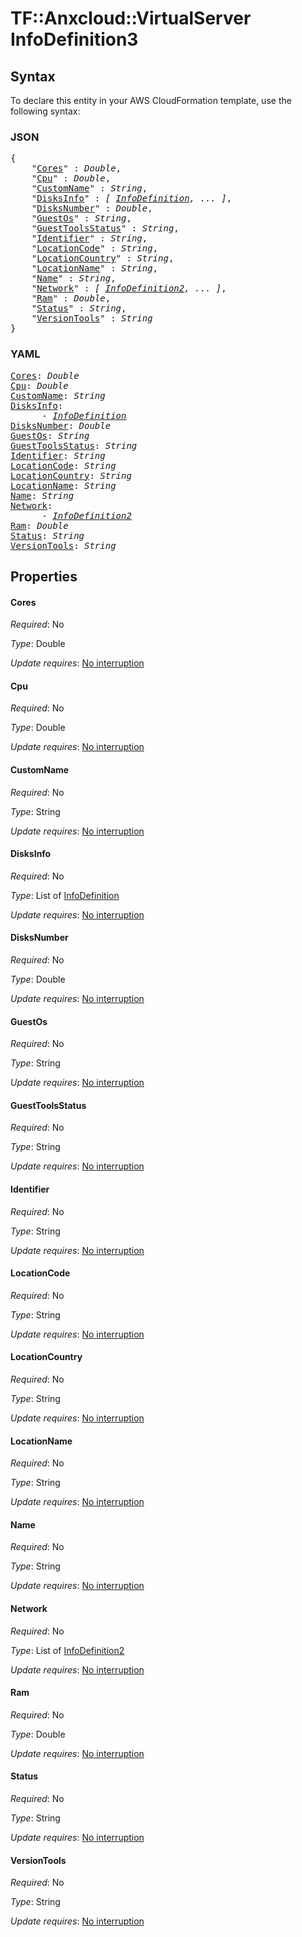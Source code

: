 # TF::Anxcloud::VirtualServer InfoDefinition3

## Syntax

To declare this entity in your AWS CloudFormation template, use the following syntax:

### JSON

<pre>
{
    "<a href="#cores" title="Cores">Cores</a>" : <i>Double</i>,
    "<a href="#cpu" title="Cpu">Cpu</a>" : <i>Double</i>,
    "<a href="#customname" title="CustomName">CustomName</a>" : <i>String</i>,
    "<a href="#disksinfo" title="DisksInfo">DisksInfo</a>" : <i>[ <a href="infodefinition.md">InfoDefinition</a>, ... ]</i>,
    "<a href="#disksnumber" title="DisksNumber">DisksNumber</a>" : <i>Double</i>,
    "<a href="#guestos" title="GuestOs">GuestOs</a>" : <i>String</i>,
    "<a href="#guesttoolsstatus" title="GuestToolsStatus">GuestToolsStatus</a>" : <i>String</i>,
    "<a href="#identifier" title="Identifier">Identifier</a>" : <i>String</i>,
    "<a href="#locationcode" title="LocationCode">LocationCode</a>" : <i>String</i>,
    "<a href="#locationcountry" title="LocationCountry">LocationCountry</a>" : <i>String</i>,
    "<a href="#locationname" title="LocationName">LocationName</a>" : <i>String</i>,
    "<a href="#name" title="Name">Name</a>" : <i>String</i>,
    "<a href="#network" title="Network">Network</a>" : <i>[ <a href="infodefinition2.md">InfoDefinition2</a>, ... ]</i>,
    "<a href="#ram" title="Ram">Ram</a>" : <i>Double</i>,
    "<a href="#status" title="Status">Status</a>" : <i>String</i>,
    "<a href="#versiontools" title="VersionTools">VersionTools</a>" : <i>String</i>
}
</pre>

### YAML

<pre>
<a href="#cores" title="Cores">Cores</a>: <i>Double</i>
<a href="#cpu" title="Cpu">Cpu</a>: <i>Double</i>
<a href="#customname" title="CustomName">CustomName</a>: <i>String</i>
<a href="#disksinfo" title="DisksInfo">DisksInfo</a>: <i>
      - <a href="infodefinition.md">InfoDefinition</a></i>
<a href="#disksnumber" title="DisksNumber">DisksNumber</a>: <i>Double</i>
<a href="#guestos" title="GuestOs">GuestOs</a>: <i>String</i>
<a href="#guesttoolsstatus" title="GuestToolsStatus">GuestToolsStatus</a>: <i>String</i>
<a href="#identifier" title="Identifier">Identifier</a>: <i>String</i>
<a href="#locationcode" title="LocationCode">LocationCode</a>: <i>String</i>
<a href="#locationcountry" title="LocationCountry">LocationCountry</a>: <i>String</i>
<a href="#locationname" title="LocationName">LocationName</a>: <i>String</i>
<a href="#name" title="Name">Name</a>: <i>String</i>
<a href="#network" title="Network">Network</a>: <i>
      - <a href="infodefinition2.md">InfoDefinition2</a></i>
<a href="#ram" title="Ram">Ram</a>: <i>Double</i>
<a href="#status" title="Status">Status</a>: <i>String</i>
<a href="#versiontools" title="VersionTools">VersionTools</a>: <i>String</i>
</pre>

## Properties

#### Cores

_Required_: No

_Type_: Double

_Update requires_: [No interruption](https://docs.aws.amazon.com/AWSCloudFormation/latest/UserGuide/using-cfn-updating-stacks-update-behaviors.html#update-no-interrupt)

#### Cpu

_Required_: No

_Type_: Double

_Update requires_: [No interruption](https://docs.aws.amazon.com/AWSCloudFormation/latest/UserGuide/using-cfn-updating-stacks-update-behaviors.html#update-no-interrupt)

#### CustomName

_Required_: No

_Type_: String

_Update requires_: [No interruption](https://docs.aws.amazon.com/AWSCloudFormation/latest/UserGuide/using-cfn-updating-stacks-update-behaviors.html#update-no-interrupt)

#### DisksInfo

_Required_: No

_Type_: List of <a href="infodefinition.md">InfoDefinition</a>

_Update requires_: [No interruption](https://docs.aws.amazon.com/AWSCloudFormation/latest/UserGuide/using-cfn-updating-stacks-update-behaviors.html#update-no-interrupt)

#### DisksNumber

_Required_: No

_Type_: Double

_Update requires_: [No interruption](https://docs.aws.amazon.com/AWSCloudFormation/latest/UserGuide/using-cfn-updating-stacks-update-behaviors.html#update-no-interrupt)

#### GuestOs

_Required_: No

_Type_: String

_Update requires_: [No interruption](https://docs.aws.amazon.com/AWSCloudFormation/latest/UserGuide/using-cfn-updating-stacks-update-behaviors.html#update-no-interrupt)

#### GuestToolsStatus

_Required_: No

_Type_: String

_Update requires_: [No interruption](https://docs.aws.amazon.com/AWSCloudFormation/latest/UserGuide/using-cfn-updating-stacks-update-behaviors.html#update-no-interrupt)

#### Identifier

_Required_: No

_Type_: String

_Update requires_: [No interruption](https://docs.aws.amazon.com/AWSCloudFormation/latest/UserGuide/using-cfn-updating-stacks-update-behaviors.html#update-no-interrupt)

#### LocationCode

_Required_: No

_Type_: String

_Update requires_: [No interruption](https://docs.aws.amazon.com/AWSCloudFormation/latest/UserGuide/using-cfn-updating-stacks-update-behaviors.html#update-no-interrupt)

#### LocationCountry

_Required_: No

_Type_: String

_Update requires_: [No interruption](https://docs.aws.amazon.com/AWSCloudFormation/latest/UserGuide/using-cfn-updating-stacks-update-behaviors.html#update-no-interrupt)

#### LocationName

_Required_: No

_Type_: String

_Update requires_: [No interruption](https://docs.aws.amazon.com/AWSCloudFormation/latest/UserGuide/using-cfn-updating-stacks-update-behaviors.html#update-no-interrupt)

#### Name

_Required_: No

_Type_: String

_Update requires_: [No interruption](https://docs.aws.amazon.com/AWSCloudFormation/latest/UserGuide/using-cfn-updating-stacks-update-behaviors.html#update-no-interrupt)

#### Network

_Required_: No

_Type_: List of <a href="infodefinition2.md">InfoDefinition2</a>

_Update requires_: [No interruption](https://docs.aws.amazon.com/AWSCloudFormation/latest/UserGuide/using-cfn-updating-stacks-update-behaviors.html#update-no-interrupt)

#### Ram

_Required_: No

_Type_: Double

_Update requires_: [No interruption](https://docs.aws.amazon.com/AWSCloudFormation/latest/UserGuide/using-cfn-updating-stacks-update-behaviors.html#update-no-interrupt)

#### Status

_Required_: No

_Type_: String

_Update requires_: [No interruption](https://docs.aws.amazon.com/AWSCloudFormation/latest/UserGuide/using-cfn-updating-stacks-update-behaviors.html#update-no-interrupt)

#### VersionTools

_Required_: No

_Type_: String

_Update requires_: [No interruption](https://docs.aws.amazon.com/AWSCloudFormation/latest/UserGuide/using-cfn-updating-stacks-update-behaviors.html#update-no-interrupt)

